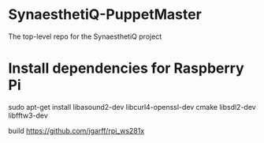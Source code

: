 # SynaesthetiQ-PuppetMaster
The top-level repo for the SynaesthetiQ project

# Install dependencies for Raspberry Pi
sudo apt-get install libasound2-dev libcurl4-openssl-dev cmake libsdl2-dev libfftw3-dev

build https://github.com/jgarff/rpi_ws281x 
